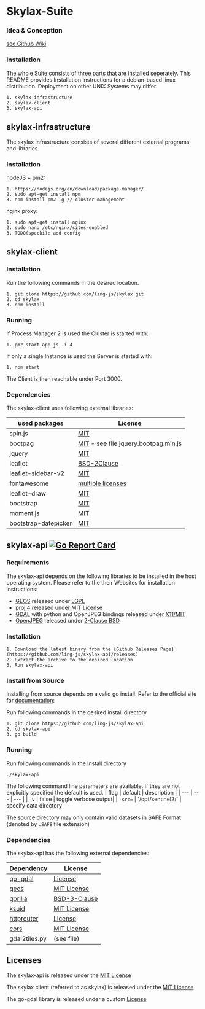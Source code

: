 # Skylax-Suite

### Idea & Conception
[see Github Wiki](https://github.com/ling-js/skylax/wiki)

### Installation

The whole Suite consists of three parts that are installed seperately. This README provides Installation instructions for a debian-based linux distribution. Deployment on other UNIX Systems may differ.

    1. skylax infrastructure
    2. skylax-client
    3. skylax-api


## skylax-infrastructure

The skylax infrastructure consists of several different external programs and libraries

### Installation

nodeJS + pm2:

    1. https://nodejs.org/en/download/package-manager/
    2. sudo apt-get install npm
    3. npm install pm2 -g // cluster management

nginx proxy:

    1. sudo apt-get install nginx
    2. sudo nano /etc/nginx/sites-enabled
    3. TODO(specki): add config

## skylax-client
### Installation
Run the following commands in the desired location.

    1. git clone https://github.com/ling-js/skylax.git
    2. cd skylax
    3. npm install

### Running

If Process Manager 2 is used the Cluster is started with:

    1. pm2 start app.js -i 4

If only a single Instance is used the Server is started with:

    1. npm start

The Client is then reachable under Port 3000.
### Dependencies
The skylax-client uses following external libraries:

| used packages | License               |
| --- | --- |
| spin.js      | [MIT](https://github.com/fgnass/spin.js/blob/master/LICENSE.md)                  |
| bootpag     | [MIT]() - see file jquery.bootpag.min.js                  |
| jquery      | [MIT](https://jquery.org/license/)                  |
| leaflet     | [BSD-2Clause](https://github.com/Leaflet/Leaflet/blob/master/LICENSE)                  |
| leaflet-sidebar-v2     | [MIT](https://github.com/nickpeihl/leaflet-sidebar-v2/blob/master/LICENSE)                  |
| fontawesome     | [multiple licenses](http://fontawesome.io/license/)                  |
| leaflet-draw | [MIT](https://github.com/Leaflet/Leaflet.draw/blob/develop/MIT-LICENSE.md) |
| bootstrap| [MIT](https://github.com/twbs/bootstrap/blob/master/LICENSE) |
| moment.js|[MIT](https://github.com/moment/moment/blob/develop/LICENSE) |
|bootstrap-datepicker|[MIT](https://github.com/Eonasdan/bootstrap-datetimepicker/blob/master/LICENSE) |


## skylax-api [![Go Report Card](https://goreportcard.com/badge/github.com/ling-js/skylax-api)](https://goreportcard.com/report/github.com/ling-js/skylax-api)
### Requirements
The skylax-api depends on the following libraries to be installed in the host operating system. Please refer to the their Websites for installation instructions:
 * [GEOS](http://trac.osgeo.org/geos/) released under [LGPL](https://git.osgeo.org/gitea/geos/geos/src/branch/master/COPYING)
 * [proj.4](https://github.com/OSGeo/proj.4) released under [MIT License](http://proj4.org/license.html)
 * [GDAL](http://www.gdal.org/) with python and OpenJPEG bindings released under [X11/MIT](https://trac.osgeo.org/gdal/wiki/FAQGeneral#WhatlicensedoesGDALOGRuse)
 * [OpenJPEG](http://www.openjpeg.org/) released under [2-Clause BSD](https://github.com/uclouvain/openjpeg/blob/master/LICENSE)

### Installation

    1. Download the latest binary from the [Github Releases Page](https://github.com/ling-js/skylax-api/releases)
    2. Extract the archive to the desired location
    3. Run skylax-api

### Install from Source
Installing from source depends on a valid go install. Refer to the official site for [documentation](https://golang.org/):

Run following commands in the desired install directory

    1. git clone https://github.com/ling-js/skylax-api
    2. cd skylax-api
    3. go build

### Running
Run following commands in the install directory

`./skylax-api`

The following command line parameters are available. If they are not explicitly specified the default is used.
| flag | default | description |
| --- | --- | --- |
| `-v` | false | toggle verbose output|
| `-src=` | '/opt/sentinel2/' | specify data directory

The source directory may only contain valid datasets in SAFE Format (denoted by `.SAFE` file extension)

### Dependencies
The skylax-api has the following external dependencies:


| Dependency | License               |
| --- | --- |
| [go-gdal](github.com/ling-js/go-gdal) | [License](https://github.com/ling-js/go-gdal/blob/master/LICENSE) |
| [geos](github.com/paulsmith/gogeos/geos) | [MIT License](https://github.com/paulsmith/gogeos/blob/master/COPYING)|
| [gorilla](github.com/gorilla/schema) | [BSD-3-Clause](https://github.com/gorilla/schema/blob/master/LICENSE)|
| [ksuid](github.com/segmentio/ksuid) | [MIT License](https://github.com/segmentio/ksuid/blob/master/LICENSE.md)|
| [httprouter](github.com/julienschmidt/httprouter) | [License](https://github.com/julienschmidt/httprouter/blob/master/LICENSE)|
| [cors](https://github.com/rs/cors) | [MIT License](https://github.com/rs/cors/blob/master/LICENSE)|
| gdal2tiles.py | (see file)

## Licenses
The skylax-api is released under the [MIT License](https://github.com/ling-js/skylax-api/blob/master/LICENSE)

The skylax client (referred to as skylax) is released under the [MIT License](https://github.com/ling-js/skylax/blob/master/LICENSE)

The go-gdal library is released under a custom [License](https://github.com/ling-js/go-gdal/blob/master/LICENSE)
